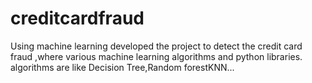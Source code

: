 # creditcardfraud
Using machine learning developed the project to detect the credit card fraud ,where various machine learning  algorithms and python libraries. algorithms are like Decision Tree,Random forestKNN...
